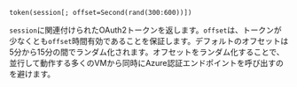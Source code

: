 ```
token(session[; offset=Second(rand(300:600))])
```

`session`に関連付けられたOAuth2トークンを返します。`offset`は、トークンが少なくとも`offset`時間有効であることを保証します。デフォルトのオフセットは5分から15分の間でランダム化されます。オフセットをランダム化することで、並行して動作する多くのVMから同時にAzure認証エンドポイントを呼び出すのを避けます。
